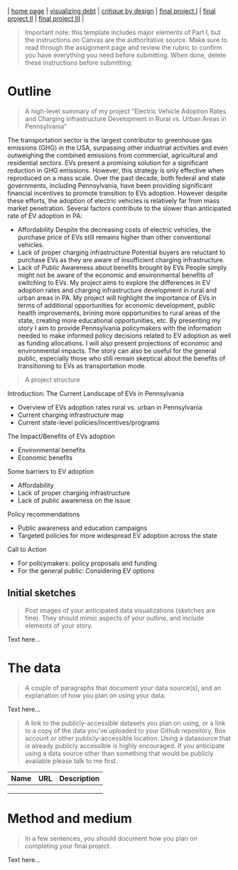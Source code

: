 | [home page](https://mashaandreieva.github.io/My-Portfolio/) | [visualizing debt](visualizing-government-debt) | [critique by design](critique-by-design) | [final project I](final-project-part-one) | [final project II](final-project-part-two) | [final project III](final-project-part-three) |


> Important note: this template includes major elements of Part I, but the instructions on Canvas are the authoritative source.  Make sure to read through the assignment page and review the rubric to confirm you have everything you need before submitting.  When done, delete these instructions before submitting.

# Outline
> A high-level summary of my project "Electric Vehicle Adoption Rates and Charging Infrastructure Development in Rural vs. Urban Areas in Pennsylvania"
 

The transportation sector is the largest contributor to greenhouse gas emissions (GHG) in the USA, surpassing other industrial activities and even outweighing the combined emissions from commercial, agricultural and residential sectors. 
EVs present a promising solution for a significant reduction in GHG emissions. However, this strategy is only effective when reproduced on a mass scale. 
Over the past decade, both federal and state governments, including Pennsylvania, have been providing significant financial incentives to promote transition to EVs adoption. However despite these efforts, the adoption of electric vehicles is relatively far from mass market penetration. 
Several factors contribute to the slower than anticipated rate of EV adoption in PA: 
-	Affordability
Despite the decreasing costs of electric vehicles, the purchase price of EVs still remains higher than other conventional vehicles. 
-	Lack of proper charging infrastructure
Potential buyers are reluctant to purchase EVs as they are aware of insufficient charging infrastructure.
-	Lack of Public Awareness about benefits brought by EVs
People simply might not be aware of the economic and environmental benefits of switching to EVs. 
My project aims to explore the differences in EV adoption rates and charging infrastructure development in rural and urban areas in PA. 
My project will highlight the importance of EVs in terms of additional opportunities for economic development, public health improvements, brining more opportunities to rural areas of the state, creating more educational opportunities, etc. 
By presenting my story I aim to provide Pennsylvania policymakers with the information needed to make informed policy decisions related to EV adoption as well as funding allocations. I will also present projections of economic and environmental impacts. 
 The story can also be useful for the general public, especially those who still remain skeptical about the benefits of transitioning to EVs as transportation mode.


> A project structure  

Introduction: The Current Landscape of EVs in Pennsylvania
-	Overview of EVs adoption rates rural vs. urban in Pennsylvania
-	Current charging infrastructure map
-	Current state-level policies/incentives/programs

The Impact/Benefits of EVs adoption
-	Environmental benefits
-	Economic benefits

Some barriers to EV adoption
-	Affordability
-	Lack of proper charging infrastructure
-	Lack of public awareness on the issue

Policy recommendations
-	Public awareness and education campaigns
-	Targeted policies for more widespread EV adoption across the state

Call to Action
-	For policymakers: policy proposals and funding 
-	For the general public: Considering EV options


## Initial sketches
> Post images of your anticipated data visualizations (sketches are fine). They should mimic aspects of your outline, and include elements of your story.  

Text here...

# The data
> A couple of paragraphs that document your data source(s), and an explanation of how you plan on using your data. 

Text here...

> A link to the publicly-accessible datasets you plan on using, or a link to a copy of the data you've uploaded to your Github repository, Box account or other publicly-accessible location. Using a datasource that is already publicly accessible is highly encouraged.  If you anticipate using a data source other than something that would be publicly available please talk to me first. 

| Name | URL | Description |
|------|-----|-------------|
|      |     |             |
|      |     |             |
|      |     |             |

# Method and medium
> In a few sentences, you should document how you plan on completing your final project. 

Text here...
